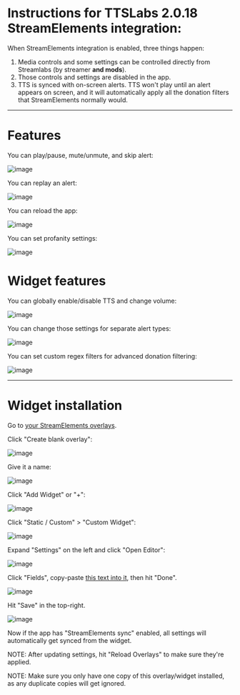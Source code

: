 # Instructions for TTSLabs 2.0.18 StreamElements integration:

When StreamElements integration is enabled, three things happen:

1. Media controls and some settings can be controlled directly from Streamlabs (by streamer **and mods**).
2. Those controls and settings are disabled in the app.
3. TTS is synced with on-screen alerts. TTS won't play until an alert appears on screen, and it will automatically apply all the donation filters that StreamElements normally would.

---

# Features

You can play/pause, mute/unmute, and skip alert:

![image](https://user-images.githubusercontent.com/86311854/125003449-3efb4b00-e025-11eb-958c-47d694fb0889.png)

You can replay an alert:

![image](https://user-images.githubusercontent.com/86311854/125003550-71a54380-e025-11eb-87a5-3dfeb2a0ced0.png)

You can reload the app:

![image](https://user-images.githubusercontent.com/86311854/125003601-8eda1200-e025-11eb-98e1-d556cd0caa24.png)

You can set profanity settings:

![image](https://user-images.githubusercontent.com/86311854/125004160-ecbb2980-e026-11eb-9ae0-46bba9c8c62b.png)

# Widget features

You can globally enable/disable TTS and change volume:

![image](https://user-images.githubusercontent.com/86311854/125003998-7fa79400-e026-11eb-8a3c-133fe84a8784.png)

You can change those settings for separate alert types:

![image](https://user-images.githubusercontent.com/86311854/125003985-78808600-e026-11eb-8272-613b3d931add.png)

You can set custom regex filters for advanced donation filtering:

![image](https://user-images.githubusercontent.com/86311854/125004025-9352fa80-e026-11eb-80f0-b731fa14ab3b.png)

---

# Widget installation

Go to [your StreamElements overlays](https://github.com/TTSLabs/desktop-docs/blob/main/StreamElements_Widget_Fields.json).

Click "Create blank overlay":

![image](https://user-images.githubusercontent.com/86311854/125004540-bdf18300-e027-11eb-9f13-c7f1a21eebc6.png)

Give it a name:

![image](https://user-images.githubusercontent.com/86311854/125004607-e4172300-e027-11eb-9b1d-1728892d1cc1.png)

Click "Add Widget" or "+":

![image](https://user-images.githubusercontent.com/86311854/125004641-f729f300-e027-11eb-9ec8-5d928fa6cc19.png)

Click "Static / Custom" > "Custom Widget":

![image](https://user-images.githubusercontent.com/86311854/125004681-0e68e080-e028-11eb-856b-a9041ee9c080.png)

Expand "Settings" on the left and click "Open Editor":

![image](https://user-images.githubusercontent.com/86311854/125004724-250f3780-e028-11eb-90dc-852656847855.png)

Click "Fields", copy-paste [this text into it](https://github.com/TTSLabs/desktop-docs/blob/main/StreamElements_Widget_Fields.json), then hit "Done".

![image](https://user-images.githubusercontent.com/86311854/125004862-6d2e5a00-e028-11eb-8a56-bbc63a522f6c.png)

Hit "Save" in the top-right.

![image](https://user-images.githubusercontent.com/86311854/125004908-87683800-e028-11eb-8aa8-6d3a8dee53b0.png)

Now if the app has "StreamElements sync" enabled, all settings will automatically get synced from the widget.

NOTE: After updating settings, hit "Reload Overlays" to make sure they're applied.

NOTE: Make sure you only have one copy of this overlay/widget installed, as any duplicate copies will get ignored.
